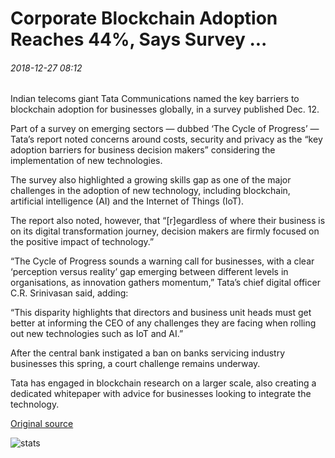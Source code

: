 # Corporate Blockchain Adoption Reaches 44%, Says Survey ...

###### 2018-12-27 08:12

Indian telecoms giant Tata Communications named the key barriers to blockchain adoption for businesses globally, in a survey published Dec. 12.

Part of a survey on emerging sectors — dubbed ‘The Cycle of Progress’ — Tata’s report noted concerns around costs, security and privacy as the “key adoption barriers for business decision makers” considering the implementation of new technologies.

The survey also highlighted a growing skills gap as one of the major challenges in the adoption of new technology, including blockchain, artificial intelligence (AI) and the Internet of Things (IoT).

The report also noted, however, that “\[r\]egardless of where their business is on its digital transformation journey, decision makers are firmly focused on the positive impact of technology.”

“The Cycle of Progress sounds a warning call for businesses, with a clear ‘perception versus reality’ gap emerging between different levels in organisations, as innovation gathers momentum,” Tata’s chief digital officer C.R. Srinivasan said, adding:

“This disparity highlights that directors and business unit heads must get better at informing the CEO of any challenges they are facing when rolling out new technologies such as IoT and AI.”

After the central bank instigated a ban on banks servicing industry businesses this spring, a court challenge remains underway.

Tata has engaged in blockchain research on a larger scale, also creating a dedicated whitepaper with advice for businesses looking to integrate the technology.

[Original source](https://cointelegraph.com/news/corporate-blockchain-adoption-reaches-44-says-survey)

![stats](https://c.statcounter.com/11760860/0/a89fa40b/1/ "stats")